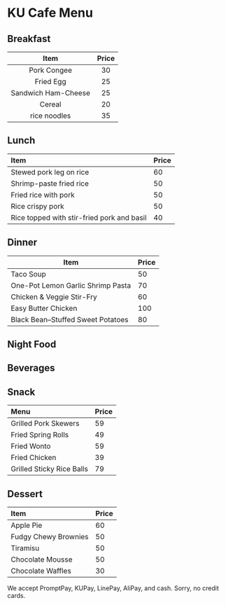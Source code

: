 # KU Cafe Menu


## Breakfast

|        Item         | Price |
| :-----------------: | :---: |
|     Pork Congee     |  30   |
|      Fried Egg      |  25   |
| Sandwich Ham-Cheese |  25   |
|       Cereal        |  20   |
|    rice noodles     |  35   |


## Lunch 

| Item                                       | Price |
| :----------------------------------------- | ----- |
| Stewed pork leg on rice                    | 60    |
| Shrimp-paste fried rice                    | 50    |
| Fried rice with pork                       | 50    |
| Rice crispy pork                           | 50    |
| Rice topped with stir-fried pork and basil | 40    |

## Dinner
| Item                              | Price |
| --------------------------------- | ----- |
| Taco Soup                         | 50    |
| One-Pot Lemon Garlic Shrimp Pasta | 70    |
| Chicken & Veggie Stir-Fry         | 60    |
| Easy Butter Chicken               | 100   |
| Black Bean–Stuffed Sweet Potatoes | 80    |

## Night Food


## Beverages

## Snack 

| Menu                      | Price |
| :------------------------ | ----- |
| Grilled Pork Skewers      | 59    |
| Fried Spring Rolls        | 49    |
| Fried Wonto               | 59    |
| Fried Chicken             | 39    |
| Grilled Sticky Rice Balls | 79    |

## Dessert
| Item                 | Price |
| :------------------- | ----- |
| Apple Pie            | 60    |
| Fudgy Chewy Brownies | 50    |
| Tiramisu             | 50    |
| Chocolate Mousse     | 50    |
| Chocolate Waffles    | 30    |

We accept PromptPay, KUPay, LinePay, AliPay, and cash. Sorry, no credit cards.
